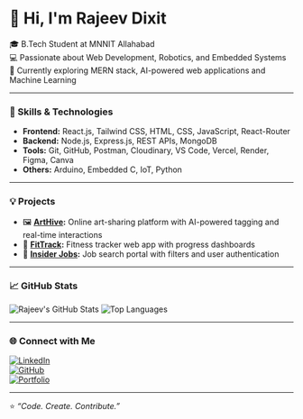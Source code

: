 # 👋 Hi, I'm Rajeev Dixit

🎓 B.Tech Student at MNNIT Allahabad  
💻 Passionate about Web Development, Robotics, and Embedded Systems  
🚀 Currently exploring MERN stack, AI-powered web applications and Machine Learning

---

### 🧠 Skills & Technologies
- **Frontend:** React.js, Tailwind CSS, HTML, CSS, JavaScript, React-Router  
- **Backend:** Node.js, Express.js, REST APIs, MongoDB  
- **Tools:** Git, GitHub, Postman, Cloudinary, VS Code, Vercel, Render, Figma, Canva  
- **Others:** Arduino, Embedded C, IoT, Python  

---

### 💡 Projects
- 🖼️ **[ArtHive](https://github.com/rajeevdixit-16/ArtHive):** Online art-sharing platform with AI-powered tagging and real-time interactions  
- 💪 **[FitTrack](https://github.com/rajeevdixit-16/FitTrack):** Fitness tracker web app with progress dashboards  
- 💼 **[Insider Jobs](https://github.com/rajeevdixit-16/Insider-Jobs):** Job search portal with filters and user authentication  

---

### 📈 GitHub Stats
![Rajeev's GitHub Stats](https://github-readme-stats.vercel.app/api?username=rajeevdixit-16&show_icons=true&theme=tokyonight)
![Top Languages](https://github-readme-stats.vercel.app/api/top-langs/?username=rajeevdixit-16&layout=compact&theme=tokyonight)

---

### 🌐 Connect with Me
[![LinkedIn](https://img.shields.io/badge/LinkedIn-blue?logo=linkedin&logoColor=white)](https://www.linkedin.com/in/rajeev-dixit-892526346/)  
[![GitHub](https://img.shields.io/badge/GitHub-black?logo=github&logoColor=white)](https://github.com/rajeevdixit-16)  
[![Portfolio](https://img.shields.io/badge/Portfolio-000?logo=vercel&logoColor=white)](https://portfolio-rajeevdixit.vercel.app/)

---
⭐️ *“Code. Create. Contribute.”*
